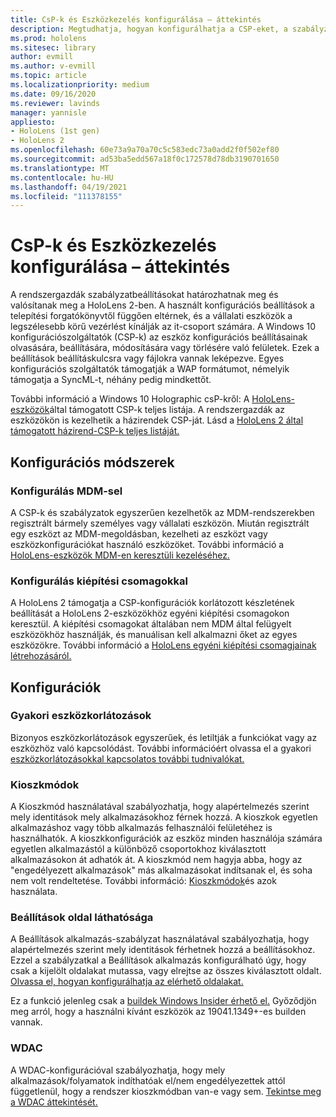 ```yaml
---
title: CsP-k és Eszközkezelés konfigurálása – áttekintés
description: Megtudhatja, hogyan konfigurálhatja a CSP-eket, a szabályzatokat és az eszközkezelést Eszközkezelés és kiépítési csomagokkal.
ms.prod: hololens
ms.sitesec: library
author: evmill
ms.author: v-evmill
ms.topic: article
ms.localizationpriority: medium
ms.date: 09/16/2020
ms.reviewer: lavinds
manager: yannisle
appliesto:
- HoloLens (1st gen)
- HoloLens 2
ms.openlocfilehash: 60e73a9a70a70c5c583edc73a0add2f0f502ef80
ms.sourcegitcommit: ad53ba5edd567a18f0c172578d78db3190701650
ms.translationtype: MT
ms.contentlocale: hu-HU
ms.lasthandoff: 04/19/2021
ms.locfileid: "111378155"
---
```

# <a name="configure-csps-and-device-management-overview"></a>CsP-k és Eszközkezelés konfigurálása – áttekintés

A rendszergazdák szabályzatbeállításokat határozhatnak meg és valósítanak meg a HoloLens 2-ben. A használt konfigurációs beállítások a telepítési forgatókönyvtől függően eltérnek, és a vállalati eszközök a legszélesebb körű vezérlést kínálják az it-csoport számára. A Windows 10 konfigurációszolgáltatók (CSP-k) az eszköz konfigurációs beállításainak olvasására, beállítására, módosítására vagy törlésére való felületek. Ezek a beállítások beállításkulcsra vagy fájlokra vannak leképezve. Egyes konfigurációs szolgáltatók támogatják a WAP formátumot, némelyik támogatja a SyncML-t, néhány pedig mindkettőt.

További információ a Windows 10 Holographic csP-kről: A [HoloLens-eszközök](https://docs.microsoft.com/windows/client-management/mdm/configuration-service-provider-reference#hololens)által támogatott CSP-k teljes listája.
A rendszergazdák az eszközökön is kezelhetik a házirendek CSP-ját. Lásd a [HoloLens 2 által támogatott házirend-CSP-k teljes listáját.](https://docs.microsoft.com/windows/client-management/mdm/policy-csps-supported-by-hololens2)

## <a name="configuration-methods"></a>Konfigurációs módszerek

### <a name="configure-with-mdm"></a>Konfigurálás MDM-sel

A CSP-k és szabályzatok egyszerűen kezelhetők az MDM-rendszerekben regisztrált bármely személyes vagy vállalati eszközön. Miután regisztrált egy eszközt az MDM-megoldásban, kezelheti az eszközt vagy eszközkonfigurációkat használó eszközöket. További információ a [HoloLens-eszközök MDM-en keresztüli kezeléséhez.](hololens-mdm-configure.md)

### <a name="configure-with-provisioning-packages"></a>Konfigurálás kiépítési csomagokkal

A HoloLens 2 támogatja a CSP-konfigurációk korlátozott készletének beállítását a HoloLens 2-eszközökhöz egyéni kiépítési csomagokon keresztül. A kiépítési csomagokat általában nem MDM által felügyelt eszközökhöz használják, és manuálisan kell alkalmazni őket az egyes eszközökre. További információ a [HoloLens egyéni kiépítési csomagjainak létrehozásáról.](https://docs.microsoft.com/hololens/hololens-provisioning)

## <a name="configurations"></a>Konfigurációk

### <a name="common-device-restrictions"></a>Gyakori eszközkorlátozások

Bizonyos eszközkorlátozások egyszerűek, és letiltják a funkciókat vagy az eszközhöz való kapcsolódást. További információért olvassa el a gyakori [eszközkorlátozásokkal kapcsolatos további tudnivalókat.](hololens-common-device-restrictions.md)

### <a name="kiosk-modes"></a>Kioszkmódok

A Kioszkmód használatával szabályozhatja, hogy alapértelmezés szerint mely identitások mely alkalmazásokhoz férnek hozzá. A kioszkok egyetlen alkalmazáshoz vagy több alkalmazás felhasználói felületéhez is használhatók. A kioszkkonfigurációk az eszköz minden használója számára egyetlen alkalmazástól a különböző csoportokhoz kiválasztott alkalmazásokon át adhatók át. A kioszkmód nem hagyja abba, hogy az "engedélyezett alkalmazások" más alkalmazásokat indítsanak el, és soha nem volt rendeltetése. További információ: [Kioszkmódok](hololens-kiosk.md)és azok használata.

### <a name="settings-page-visibility"></a>Beállítások oldal láthatósága

A Beállítások alkalmazás-szabályzat használatával szabályozhatja, hogy alapértelmezés szerint mely identitások férhetnek hozzá a beállításokhoz. Ezzel a szabályzatkal a Beállítások alkalmazás konfigurálható úgy, hogy csak a kijelölt oldalakat mutassa, vagy elrejtse az összes kiválasztott oldalt. [Olvassa el, hogyan konfigurálhatja az elérhető oldalakat.](settings-uri-list.md)

Ez a funkció jelenleg csak a [buildek Windows Insider érhető el.](hololens-insider.md) Győződjön meg arról, hogy a használni kívánt eszközök az 19041.1349+-es builden vannak.

### <a name="wdac"></a>WDAC

A WDAC-konfigurációval szabályozhatja, hogy mely alkalmazások/folyamatok indíthatóak el/nem engedélyezettek attól függetlenül, hogy a rendszer kioszkmódban van-e vagy sem.
[Tekintse meg a WDAC áttekintését.](windows-defender-application-control-wdac.md)
